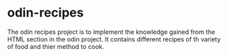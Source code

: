 # odin-recipes
The odin recipes project is to implement the knowledge gained from the HTML section in the odin project.
It contains different recipes of th variety of food and thier method to cook.